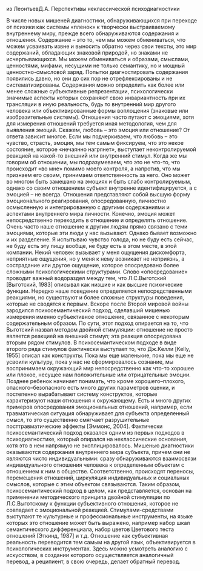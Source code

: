 из ЛеонтьевД.А. Перспективы неклассической психодиагностики

В числе новых мишеней диагностики, обнаруживающихся при переходе от психики как системы «пленок» к творчески выстраиваемому внутреннему миру, прежде всего обнаруживаются содержания и отношения. Содержание – это то, чем мы можем обмениваться, что можем усваивать извне и выносить обратно через свои тексты, это мир содержаний, обладающих знаковой природой, но знаками не исчерпывающихся. Мы можем обмениваться и образами, смыслами, ценностями, мифами, несущими не только семантику, но и мощный ценностно-смысловой заряд. Попытки диагностировать содержания появились давно, но они до сих пор не отрефлексированы и не систематизированы. Содержания можно определить как более или менее сложные субъективные репрезентации, психологически значимые аспекты которых сохраняют свою инвариантность при их трансляции в иную реальность, будь то внутренний мир другого человека или объективированные формы воплощения (знаковые или изобразительные системы). Отношения часто путают с эмоциями, хотя для измерения отношений требуется иная методология, чем для выявления эмоций. Скажем, любовь – это эмоция или отношение? От ответа зависит многое. Если мы подчеркиваем, что любовь – это чувство, страсть, эмоция, мы тем самым фиксируем, что это некое состояние, которое «нечаянно нагрянет», выступает неконтролируемой реакцией на какой-то внешний или внутренний стимул. Когда же мы говорим об отношении, мы подразумеваем, что это не что-то, что происходит «во мне» помимо моего контроля, а напротив, что мы признаем его своим, принимаем ответственность за него. Оно может во многом быть замешано на эмоциях и быть слабо контролируемым, однако со своим отношением субъект внутренне идентифицируется, а с эмоцией – не всегда. Отношения представляют собой высшую форму эмоционального реагирования, опосредованную, личностно осмысленную и интегрированную с другими содержаниями и аспектами внутреннего мира личности. Конечно, эмоция может непосредственно переходить в отношение и определять отношение. Очень часто наше отношение к другим людям прямо связано с теми эмоциями, которые эти люди у нас вызывают. Однако бывает возможно и их разделение. Я испытываю чувство голода, но не буду есть сейчас, не буду есть эту пищу вообще, не буду есть в этом месте, в этой компании. Некий человек вызывает у меня ощущения дискомфорта, неприятные ощущения, но у меня к нему возникает не неприязнь, а сострадание или другое ощущение, которое опосредовано более сложными психологическими структурами. Слово «опосредование» проводит важный водораздел между тем, что Л.С.Выготский [Выготский, 1983] описывал как низшие и как высшие психические функции. Нередко наше поведение определяется непосредственными реакциями, но существуют и более сложные структуры поведения, которые не сводятся к первым. Вскоре после Второй мировой войны зародился психосемантический подход, сделавший мишенью измерения именно субъективное отношение, связанное с некоторым содержательным образом. По сути, этот подход опирается на то, что Выготский назвал методом двойной стимуляции: отношение не просто является реакцией на внешний стимул; эта реакция опосредована вторым рядом стимулов. В психосемантическом подходе в виде второго ряда стимулов фактически выступает то, что Дж.Келли [Kelly, 1955] описал как конструкты. Пока мы еще маленькие, пока мы еще не усвоили культуру, пока у нас не сформировалось сознание, мы воспринимаем окружающий мир непосредственно как что-то хорошее или плохое, несущее нам положительные или отрицательные эмоции. Позднее ребенок начинает понимать, что кроме хорошего–плохого, опасного–безопасного есть много других параметров оценки, и постепенно вырабатывает систему конструктов, которые характеризуют наши отношения к окружающему. Есть и много других примеров опосредования эмоциональных отношений, например, если травматическая ситуация обнаруживает для субъекта определенный смысл, то это существенно смягчает разрушительные посттравматические эффекты [Эммонс, 2004]. Фактически психосемантический подход оказался одним из первых подходов в психодиагностике, который опирался на неклассические основания, хотя это в нем напрямую не эксплицировалось. Мишенью диагностики оказываются содержания внутреннего мира субъекта, причем они не являются чисто индивидуальными: сразу обнаруживаются взаимосвязи индивидуального отношения человека к определенным объектам с отношением к ним в обществе. Соответственно, происходят переносы, перемещения отношений, циркуляция индивидуальных и социальных смыслов, которые с этим объектом связываются. Таким образом, психосемантический подход в целом, как представляется, основан на применении методического принципа двойной стимуляции по Л.С.Выготскому к функции субъективного отношения, которое не совпадает с эмоциональной реакцией. Стимулами-средствами выступают те культурные и профессиональные инструменты, на языке которых это отношение может быть выражено, например набор шкал семантического дифференциала, набор цветов Цветового теста отношений [Эткинд, 1987] и т.д. Отношение как субъективная реальность переводится тем самым на другой язык, объективируется в психологических инструментах. Здесь можно усмотреть аналогию с искусством, в создании которого осуществляется аналогичный перевод, а реципиент, в свою очередь, делает обратный перевод.
